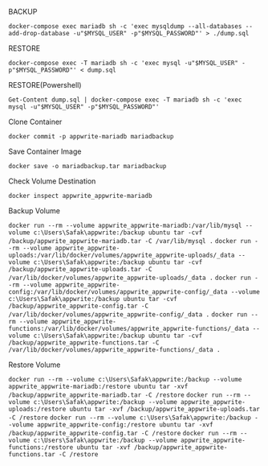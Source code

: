 BACKUP

```docker-compose exec mariadb sh -c 'exec mysqldump --all-databases --add-drop-database -u"$MYSQL_USER" -p"$MYSQL_PASSWORD"' > ./dump.sql```

RESTORE

```docker-compose exec -T mariadb sh -c 'exec mysql -u"$MYSQL_USER" -p"$MYSQL_PASSWORD"' < dump.sql```

RESTORE(Powershell)

```Get-Content dump.sql | docker-compose exec -T mariadb sh -c 'exec mysql -u"$MYSQL_USER" -p"$MYSQL_PASSWORD"'```

Clone Container

```docker commit -p appwrite-mariadb mariadbackup```

Save Container Image

```docker save -o mariadbackup.tar mariadbackup```


Check Volume Destination

```docker inspect appwrite_appwrite-mariadb```

Backup Volume

```docker run --rm --volume appwrite_appwrite-mariadb:/var/lib/mysql --volume c:\Users\Safak\appwrite:/backup ubuntu tar -cvf /backup/appwrite_appwrite-mariadb.tar -C /var/lib/mysql .```
```docker run --rm --volume appwrite_appwrite-uploads:/var/lib/docker/volumes/appwrite_appwrite-uploads/_data --volume c:\Users\Safak\appwrite:/backup ubuntu tar -cvf /backup/appwrite_appwrite-uploads.tar -C /var/lib/docker/volumes/appwrite_appwrite-uploads/_data .```
```docker run --rm --volume appwrite_appwrite-config:/var/lib/docker/volumes/appwrite_appwrite-config/_data --volume c:\Users\Safak\appwrite:/backup ubuntu tar -cvf /backup/appwrite_appwrite-config.tar -C /var/lib/docker/volumes/appwrite_appwrite-config/_data .```
```docker run --rm --volume appwrite_appwrite-functions:/var/lib/docker/volumes/appwrite_appwrite-functions/_data --volume c:\Users\Safak\appwrite:/backup ubuntu tar -cvf /backup/appwrite_appwrite-functions.tar -C /var/lib/docker/volumes/appwrite_appwrite-functions/_data .```


Restore Volume

```docker run --rm --volume c:\Users\Safak\appwrite:/backup --volume appwrite_appwrite-mariadb:/restore ubuntu tar -xvf /backup/appwrite_appwrite-mariadb.tar -C /restore```
```docker run --rm --volume c:\Users\Safak\appwrite:/backup --volume appwrite_appwrite-uploads:/restore ubuntu tar -xvf /backup/appwrite_appwrite-uploads.tar -C /restore```
```docker run --rm --volume c:\Users\Safak\appwrite:/backup --volume appwrite_appwrite-config:/restore ubuntu tar -xvf /backup/appwrite_appwrite-config.tar -C /restore```
```docker run --rm --volume c:\Users\Safak\appwrite:/backup --volume appwrite_appwrite-functions:/restore ubuntu tar -xvf /backup/appwrite_appwrite-functions.tar -C /restore```
